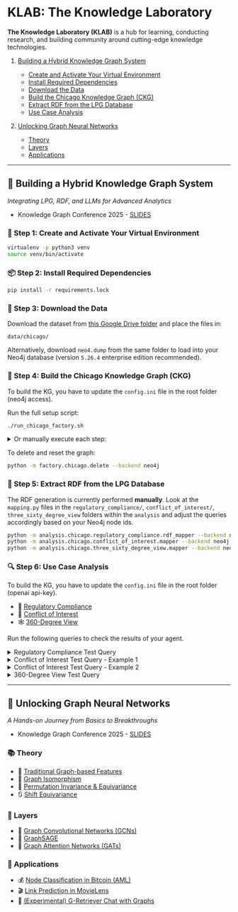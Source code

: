 
# KLAB: The Knowledge Laboratory

**The Knowledge Laboratory (KLAB)** is a hub for learning, conducting research, and building community around cutting-edge knowledge technologies.

1. [Building a Hybrid Knowledge Graph System](#-building-a-hybrid-knowledge-graph-system)  
   - [Create and Activate Your Virtual Environment](#-step-1-create-and-activate-your-virtual-environment)  
   - [Install Required Dependencies](#-step-2-install-required-dependencies)  
   - [Download the Data](#-step-3-download-the-data)  
   - [Build the Chicago Knowledge Graph (CKG)](#-step-4-build-the-chicago-knowledge-graph-ckg)  
   - [Extract RDF from the LPG Database](#-step-5-extract-rdf-from-the-lpg-database)  
   - [Use Case Analysis](#-step-6-use-case-analysis)

2. [Unlocking Graph Neural Networks](#-unlocking-graph-neural-networks)  
   - [Theory](#-theory)  
   - [Layers](#-layers)  
   - [Applications](#-applications)

---

## 🚀 Building a Hybrid Knowledge Graph System

*Integrating LPG, RDF, and LLMs for Advanced Analytics*

* Knowledge Graph Conference 2025 - [SLIDES](https://docs.google.com/presentation/d/1thQqO6_IPzIa6ZPc_SkRHjbHcpRGHx0J/edit?usp=sharing&ouid=112517546961694752607&rtpof=true&sd=true)

### 🧪 Step 1: Create and Activate Your Virtual Environment

```bash
virtualenv -p python3 venv
source venv/bin/activate
```

### 📦 Step 2: Install Required Dependencies

```bash
pip install -r requirements.lock
```

### 📁 Step 3: Download the Data

Download the dataset from [this Google Drive folder](https://drive.google.com/drive/folders/1ixLVq2xwdFMGfUBt8u2aVp5nZQnjseOW?usp=sharing) and place the files in:

```
data/chicago/
```

Alternatively, download `neo4.dump` from the same folder to load into your Neo4j database (version `5.26.4` enterprise edition recommended).

### 🧱 Step 4: Build the Chicago Knowledge Graph (CKG)

To build the KG, you have to update the `config.ini` file in the root folder (neo4j access).

Run the full setup script:

```bash
./run_chicago_factory.sh
```

<details>
  <summary>Or manually execute each step:</summary>

```bash
python -m factory.chicago.owner --backend neo4j --file Business_Owners_20240103.csv
python -m factory.chicago.employee --backend neo4j --file Employees_20250422.csv
python -m factory.chicago.people_cluster --backend neo4j
python -m factory.chicago.contract --backend neo4j --file Contracts_20240103.csv
python -m factory.chicago.license --backend neo4j --file Business_Licenses_20240103.csv
python -m factory.chicago.org_cluster --backend neo4j
python -m factory.chicago.dept_similarity --backend neo4j
```

</details>

To delete and reset the graph:

```bash
python -m factory.chicago.delete --backend neo4j
```

### 🔁 Step 5: Extract RDF from the LPG Database

The RDF generation is currently performed **manually**. Look at the `mapping.py` files in the `regulatory_compliance/`, `conflict_of_interest/`, `three_sixty_degree_view` folders within the `analysis` and adjust the queries accordingly based on your Neo4j node ids.

```bash
python -m analysis.chicago.regulatory_compliance.rdf_mapper --backend neo4j
python -m analysis.chicago.conflict_of_interest.mapper --backend neo4j
python -m analysis.chicago.three_sixty_degree_view.mapper --backend neo4j
```

### 🔍 Step 6: Use Case Analysis

To build the KG, you have to update the `config.ini` file in the root folder (openai api-key).

- 📘 [Regulatory Compliance](analysis/chicago/01_regulatory_compliance.ipynb)
- 🧭 [Conflict of Interest](analysis/chicago/02_conflict_of_interest.ipynb)
- 🕸️ [360-Degree View](analysis/chicago/03_three_sixty_degree_view.ipynb)

Run the following queries to check the results of your agent.

<details>
  <summary>Regulatory Compliance Test Query</summary>

```cypher
MATCH path=(c:Contract)<-[:INCLUDED_IN_CONTRACT]-(contractRecord:ContractRecord)-[:HAS_VENDOR]->(contractOrg:Organization)-[:BELONGS_TO_ORG_GROUP]->(o:OrganizationGroup)<-[:BELONGS_TO_ORG_GROUP]-(licenseOrg:Organization)-[:ORG_HAS_LICENSE]->(license:LicenseRecord)
WHERE licenseOrg.name = "Stage Left, Inc."
RETURN path
```
</details>

<details>
  <summary>Conflict of Interest Test Query - Example 1</summary>

```cypher
 MATCH 
   path=(p2:Person)<-[:RECORD_RESOLVED_TO]-(:PersonRecord)
   -[:WORKS_FOR_DEPARTMENT]->(dept1:Department)
   -[:IS_SIMILAR_TO]->(dept2:Department)
   -[:ASSIGNS_CONTRACT]->(:Contract)<-[:INCLUDED_IN_CONTRACT]-(c:ContractRecord)
   -[:HAS_VENDOR]->(vendor1:Organization)
   -[:BELONGS_TO_ORG_GROUP]->(orgGroup:OrganizationGroup)<-[:BELONGS_TO_ORG_GROUP]-
   (vendor2:Organization)<-[:WORKS_FOR_ORG]-(p1:Person)
WHERE 
   (
      elementId(p2) = "4:5bc9e9e3-9f8e-4060-84df-00fa505e2753:527380"OR 
      elementId(p1) = "4:5bc9e9e3-9f8e-4060-84df-00fa505e2753:520260"
   )
   AND vendor1 <> vendor2
   AND p1 <> p2
   AND toLower(p1.name) <> toLower(p2.name)
   AND split(toLower(p1.name), " ")[-1] = split(toLower(p2.name), " ")[-1]
RETURN path
LIMIT 5
```
</details>

<details>
  <summary>Conflict of Interest Test Query - Example 2</summary>

```cypher
 MATCH 
   path=(p2:Person)<-[:RECORD_RESOLVED_TO]-(:PersonRecord)
   -[:WORKS_FOR_DEPARTMENT]->(dept1:Department)
   -[:IS_SIMILAR_TO]->(dept2:Department)
   -[:ASSIGNS_CONTRACT]->(:Contract)<-[:INCLUDED_IN_CONTRACT]-(c:ContractRecord)
   -[:HAS_VENDOR]->(vendor1:Organization)
   -[:BELONGS_TO_ORG_GROUP]->(orgGroup:OrganizationGroup)<-[:BELONGS_TO_ORG_GROUP]-
   (vendor2:Organization)<-[:WORKS_FOR_ORG]-(p1:Person)
WHERE 
   (
      elementId(p2) = "4:5bc9e9e3-9f8e-4060-84df-00fa505e2753:527206"OR 
      elementId(p1) = "4:5bc9e9e3-9f8e-4060-84df-00fa505e2753:486091"
   )
   AND vendor1 <> vendor2
   AND p1 <> p2
   AND toLower(p1.name) <> toLower(p2.name)
   AND split(toLower(p1.name), " ")[-1] = split(toLower(p2.name), " ")[-1]
RETURN path
LIMIT 5
```
</details>

<details>
  <summary>360-Degree View Test Query</summary>

```cypher
MATCH path=(pr:PersonRecord)-[:RECORD_RESOLVED_TO]->(p:Person)
                -[:WORKS_FOR_ORG]->(:Organization)
                -[:BELONGS_TO_ORG_GROUP]->(:OrganizationGroup)<-[:BELONGS_TO_ORG_GROUP]-
                (o:Organization)<-[:HAS_VENDOR]-(c:ContractRecord)-[:INCLUDED_IN_CONTRACT]->(x:Contract)
WHERE p.name = "Sister Marie Valerie Chaillou"
AND c.amount <> 0
RETURN path
LIMIT 10
```
</details>

---

## 🤖  Unlocking Graph Neural Networks

*A Hands-on Journey from Basics to Breakthroughs*

* Knowledge Graph Conference 2025 - [SLIDES](https://docs.google.com/presentation/d/12eKedtbKRJGI9hOUJ_AEE5BN00J30MN6/edit?usp=sharing&ouid=112517546961694752607&rtpof=true&sd=true)

### 📚 Theory

- 🧩 [Traditional Graph-based Features](https://colab.research.google.com/drive/1ycjxFUqmV9K1UO15969QZvU3IJo3IgCD?usp=sharing)
- 🔄 [Graph Isomorphism](https://colab.research.google.com/drive/1gNjJUkZpmBh1Arlu-02PI0bkztLJ1s5H?usp=sharing)
- 🔁 [Permutation Invariance & Equivariance](https://colab.research.google.com/drive/11gPY7z3tV2zIOQbRUmk-6kQAlmBqzE0N?usp=sharing)
- 🔃 [Shift Equivariance](https://colab.research.google.com/drive/1HQmmhjwKzkf7GQ5Vq7Gb-TAnA6bDac3X?usp=sharing#scrollTo=_NzyDw2Tvwy0)

### 🧱 Layers

- 📡 [Graph Convolutional Networks (GCNs)](https://colab.research.google.com/drive/1dac3u8PBk_oEXvGbQUJWQc8vGDyI6PEh?usp=sharing)
- 🌱 [GraphSAGE](https://colab.research.google.com/drive/1BGgmyn8SnEBWUnfe9wxNhm06KjD87xNP?usp=sharing)
- 🧿 [Graph Attention Networks (GATs)](https://colab.research.google.com/drive/12lRj9qnGneYrGaueOy3Wi5b3hsaXxLkx?usp=sharing#scrollTo=w0jBUU_QU4GS)

### 🎯 Applications

- 💰 [Node Classification in Bitcoin (AML)](https://colab.research.google.com/drive/1D72FAxMUDy8VDJHgWGwwGX57J-iBaxvE?usp=sharing)
- 🎬 [Link Prediction in MovieLens](https://colab.research.google.com/drive/1MsPfrN1yUeRWI3TSH3oiCAVBfcpJx4rF?usp=sharing)
- 🧪 [(Experimental) G-Retriever Chat with Graphs](https://colab.research.google.com/drive/1dJUYq5VbuskVnLeWrZXT4t-jz2vdr5Gl?usp=sharing)
